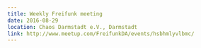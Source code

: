 ```yaml
---
title: Weekly Freifunk meeting
date: 2016-08-29
location: Chaos Darmstadt e.V., Darmstadt
link: http://www.meetup.com/FreifunkDA/events/hsbhmlyvlbmc/
---
```

